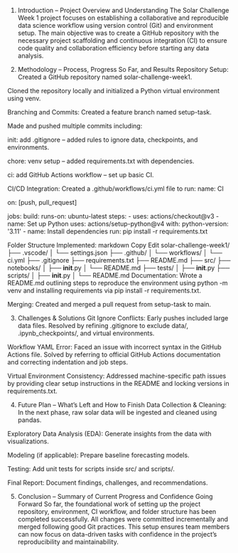 1. Introduction – Project Overview and Understanding
   The Solar Challenge Week 1 project focuses on establishing a collaborative and reproducible data science workflow using version control (Git) and environment setup. The main objective was to create a GitHub repository with the necessary project scaffolding and continuous integration (CI) to ensure code quality and collaboration efficiency before starting any data analysis.

2. Methodology – Process, Progress So Far, and Results
   Repository Setup:
   Created a GitHub repository named solar-challenge-week1.

Cloned the repository locally and initialized a Python virtual environment using venv.

Branching and Commits:
Created a feature branch named setup-task.

Made and pushed multiple commits including:

init: add .gitignore – added rules to ignore data, checkpoints, and environments.

chore: venv setup – added requirements.txt with dependencies.

ci: add GitHub Actions workflow – set up basic CI.

CI/CD Integration:
Created a .github/workflows/ci.yml file to run:
name: CI

on: [push, pull_request]

jobs:
build:
runs-on: ubuntu-latest
steps: - uses: actions/checkout@v3 - name: Set up Python
uses: actions/setup-python@v4
with:
python-version: '3.11' - name: Install dependencies
run: pip install -r requirements.txt

Folder Structure Implemented:
markdown
Copy
Edit
solar-challenge-week1/
├── .vscode/
│ └── settings.json
├── .github/
│ └── workflows/
│ └── ci.yml
├── .gitignore
├── requirements.txt
├── README.md
├── src/
├── notebooks/
│ ├── **init**.py
│ └── README.md
├── tests/
│ ├── **init**.py
├── scripts/
│ ├── **init**.py
│ └── README.md
Documentation:
Wrote a README.md outlining steps to reproduce the environment using python -m venv and installing requirements via pip install -r requirements.txt.

Merging:
Created and merged a pull request from setup-task to main.

3. Challenges & Solutions
   Git Ignore Conflicts: Early pushes included large data files. Resolved by refining .gitignore to exclude data/, .ipynb_checkpoints/, and virtual environments.

Workflow YAML Error: Faced an issue with incorrect syntax in the GitHub Actions file. Solved by referring to official GitHub Actions documentation and correcting indentation and job steps.

Virtual Environment Consistency: Addressed machine-specific path issues by providing clear setup instructions in the README and locking versions in requirements.txt.

4. Future Plan – What’s Left and How to Finish
   Data Collection & Cleaning: In the next phase, raw solar data will be ingested and cleaned using pandas.

Exploratory Data Analysis (EDA): Generate insights from the data with visualizations.

Modeling (if applicable): Prepare baseline forecasting models.

Testing: Add unit tests for scripts inside src/ and scripts/.

Final Report: Document findings, challenges, and recommendations.

5. Conclusion – Summary of Current Progress and Confidence Going Forward
   So far, the foundational work of setting up the project repository, environment, CI workflow, and folder structure has been completed successfully. All changes were committed incrementally and merged following good Git practices. This setup ensures team members can now focus on data-driven tasks with confidence in the project’s reproducibility and maintainability.

